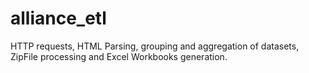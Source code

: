 # alliance_etl
HTTP requests, HTML Parsing, grouping and aggregation of datasets, ZipFile processing and Excel Workbooks generation.
